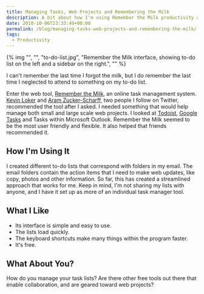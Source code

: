 ```yaml
---
title: Managing Tasks, Web Projects and Remembering the Milk
description: A bit about how I'm using Remember the Milk productivity app.
date: 2010-10-06T23:33:49+00:00
permalink: /blog/managing-tasks-web-projects-and-remembering-the-milk/
tags:
  - Productivity
---
```

{% img "", "", "to-do-list.jpg", "Remember the Milk interface, showing to-do list on the left and a sidebar on the right.", "" %}

I can't remember the last time I forgot the milk, but I do remember the last time I neglected to attend to something on my to-do list.

Enter the web tool, [Remember the Milk](http://www.rememberthemilk.com/), an online task management system. [Kevin Loker](http://twitter.com/kevinloker) and [Aram Zucker-Scharff,](http://twitter.com/Chronotope) two people I follow on Twitter, recommended the tool after I asked. I needed something that would help manage both small and large scale web projects. I looked at [Todoist](http://todoist.com/), [Google Tasks](http://mail.google.com/mail/help/tasks/) and Tasks within Microsoft Outlook. Remember the Milk seemed to be the most user friendly and flexible. It also helped that friends recommended it.

## How I'm Using It

I created different to-do lists that correspond with folders in my email. The email folders contain the action items that I need to make web updates, like copy, photos and other information. So far, this has created a streamlined approach that works for me. Keep in mind, I'm not sharing my lists with anyone, and I have it set up as more of an individual task manager tool.

## What I Like

  * Its interface is simple and easy to use.
  * The lists load quickly.
  * The keyboard shortcuts make many things within the program faster.
  * It's free.

## What About You?

How do you manage your task lists? Are there other free tools out there that enable collaboration, and are geared toward web projects?